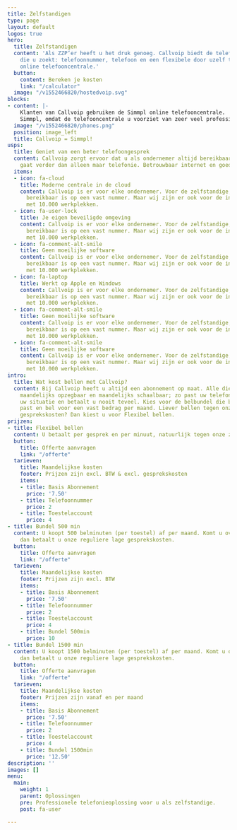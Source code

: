 ```yaml
---
title: Zelfstandigen
type: page
layout: default
logos: true
hero:
  title: Zelfstandigen
  content: 'Als ZZP’er heeft u het druk genoeg. Callvoip biedt de telefoonoplossing
    die u zoekt: telefoonnummer, telefoon en een flexibele door uzelf te bedienen
    online telefooncentrale.'
  button:
    content: Bereken je kosten
    link: "/calculator"
  image: "/v1552466820/hostedvoip.svg"
blocks:
- content: |-
    Klanten van Callvoip gebruiken de Simmpl online telefooncentrale.
    Simmpl, omdat de telefooncentrale u voorziet van zeer veel professionele functionaliteiten en uitblinkt in bedieningseenvoud.
  image: "/v1552466820/phones.png"
  position: image_left
  title: Callvoip = Simmpl!
usps:
  title: Geniet van een beter telefoongesprek
  content: Callvoip zorgt ervoor dat u als ondernemer altijd bereikbaar bent, dat
    gaat verder dan alleen maar telefonie. Betrouwbaar internet en goede apparatuur
  items:
  - icon: fa-cloud
    title: Moderne centrale in de cloud
    content: Callvoip is er voor elke ondernemer. Voor de zelfstandige, die graag
      bereikbaar is op een vast nummer. Maar wij zijn er ook voor de international
      met 10.000 werkplekken.
  - icon: fa-user-lock
    title: Je eigen beveiligde omgeving
    content: Callvoip is er voor elke ondernemer. Voor de zelfstandige, die graag
      bereikbaar is op een vast nummer. Maar wij zijn er ook voor de international
      met 10.000 werkplekken.
  - icon: fa-comment-alt-smile
    title: Geen moeilijke software
    content: Callvoip is er voor elke ondernemer. Voor de zelfstandige, die graag
      bereikbaar is op een vast nummer. Maar wij zijn er ook voor de international
      met 10.000 werkplekken.
  - icon: fa-laptop
    title: Werkt op Apple en Windows
    content: Callvoip is er voor elke ondernemer. Voor de zelfstandige, die graag
      bereikbaar is op een vast nummer. Maar wij zijn er ook voor de international
      met 10.000 werkplekken.
  - icon: fa-comment-alt-smile
    title: Geen moeilijke software
    content: Callvoip is er voor elke ondernemer. Voor de zelfstandige, die graag
      bereikbaar is op een vast nummer. Maar wij zijn er ook voor de international
      met 10.000 werkplekken.
  - icon: fa-comment-alt-smile
    title: Geen moeilijke software
    content: Callvoip is er voor elke ondernemer. Voor de zelfstandige, die graag
      bereikbaar is op een vast nummer. Maar wij zijn er ook voor de international
      met 10.000 werkplekken.
intro:
  title: Wat kost bellen met Callvoip?
  content: Bij Callvoip heeft u altijd een abonnement op maat. Alle diensten zijn
    maandelijks opzegbaar en maandelijks schaalbaar; zo past uw telefonie altijd bij
    uw situatie en betaalt u nooit teveel. Kies voor de belbundel die bij uw situatie
    past en bel voor een vast bedrag per maand. Liever bellen tegen onze vaste lage
    gesprekskosten? Dan kiest u voor Flexibel bellen.
prijzen:
- title: Flexibel bellen
  content: U betaalt per gesprek en per minuut, natuurlijk tegen onze zeer lage gesprekskosten.
  button:
    title: Offerte aanvragen
    link: "/offerte"
  tarieven:
    title: Maandelijkse kosten
    footer: Prijzen zijn excl. BTW & excl. gesprekskosten
    items:
    - title: Basis Abonnement
      price: '7.50'
    - title: Telefoonnummer
      price: 2
    - title: Toestelaccount
      price: 4
- title: Bundel 500 min
  content: U koopt 500 belminuten (per toestel) af per maand. Komt u over deze bundel,
    dan betaalt u onze reguliere lage gesprekskosten.
  button:
    title: Offerte aanvragen
    link: "/offerte"
  tarieven:
    title: Maandelijkse kosten
    footer: Prijzen zijn excl. BTW
    items:
    - title: Basis Abonnement
      price: '7.50'
    - title: Telefoonnummer
      price: 2
    - title: Toestelaccount
      price: 4
    - title: Bundel 500min
      price: 10
- title: Bundel 1500 min
  content: U koopt 1500 belminuten (per toestel) af per maand. Komt u over deze bundel,
    dan betaalt u onze reguliere lage gesprekskosten.
  button:
    title: Offerte aanvragen
    link: "/offerte"
  tarieven:
    title: Maandelijkse kosten
    footer: Prijzen zijn vanaf en per maand
    items:
    - title: Basis Abonnement
      price: '7.50'
    - title: Telefoonnummer
      price: 2
    - title: Toestelaccount
      price: 4
    - title: Bundel 1500min
      price: '12.50'
description: ''
images: []
menu:
  main:
    weight: 1
    parent: Oplossingen
    pre: Professionele telefonieoplossing voor u als zelfstandige.
    post: fa-user

---
```

